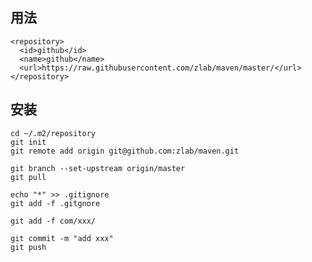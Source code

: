## 用法
```
<repository>
  <id>github</id>
  <name>github</name>
  <url>https://raw.githubusercontent.com/zlab/maven/master/</url>
</repository>
```

## 安装
```
cd ~/.m2/repository
git init
git remote add origin git@github.com:zlab/maven.git
```

```
git branch --set-upstream origin/master
git pull
```

```
echo "*" >> .gitignore
git add -f .gitgnore
```

```
git add -f com/xxx/
```

```
git commit -m "add xxx"
git push
```
